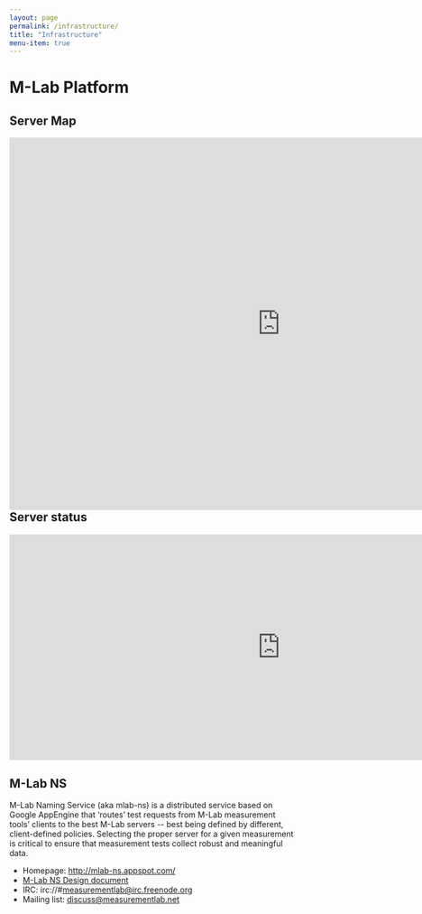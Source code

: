 ```yaml
---
layout: page
permalink: /infrastructure/
title: "Infrastructure"
menu-item: true
---
```


# M-Lab Platform

## Server Map

<p><iframe src="https://mlab-ns.appspot.com/admin/map/ipv4/all" width="960" height="660" frameborder="0" marginwidth="0" marginheight="0" scrolling="no" align="left"></iframe></p>

## Server status

<p><iframe src="https://mlab-ns.appspot.com/admin/sliver_tools" width="960" height="400" frameborder="0" marginwidth="0" marginheight="0" scrolling="yes"></iframe></p>

## M-Lab NS

M-Lab Naming Service (aka mlab-ns) is a distributed service based on
Google AppEngine that ‘routes’ test requests from M-Lab measurement
tools’ clients to the best M-Lab servers -- best being defined by
different, client-defined policies. Selecting the proper server for a
given measurement is critical to ensure that measurement tests collect
robust and meaningful data.

- Homepage: <http://mlab-ns.appspot.com/>
- [M-Lab NS Design
  document](https://docs.google.com/a/google.com/document/d/1eJhS75EZHDLmC6exggStr_b1euiR24_MVBJc1L6eH2c/view)
- IRC: irc://\#measurementlab@irc.freenode.org
- Mailing list:
  [discuss@measurementlab.net](https://groups.google.com/a/measurementlab.net/forum/#!forum/discuss)
